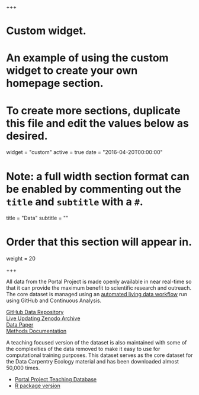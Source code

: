 +++
# Custom widget.
# An example of using the custom widget to create your own homepage section.
# To create more sections, duplicate this file and edit the values below as desired.
widget = "custom"
active = true
date = "2016-04-20T00:00:00"

# Note: a full width section format can be enabled by commenting out the `title` and `subtitle` with a `#`.
title = "Data"
subtitle = ""

# Order that this section will appear in.
weight = 20

+++

All data from the Portal Project is made openly available in near real-time so that it can provide the maximum benefit to scientific research and outreach. The core dataset is managed using an [automated living data workflow]() run using GitHub and Continuous Analysis.

[<i class="fa fa-download"></i> GitHub Data Repository](https://github.com/weecology/PortalData)  
[<i class="fa fa-download"></i> Live Updating Zenodo Archive](https://doi.org/10.5281/zenodo.1215988)  
[<i class="fa fa-file"></i> Data Paper](http://example.com)  
[<i class="fa fa-book"></i> Methods Documentation](https://github.com/weecology/PortalData/blob/master/SiteandMethods/Methods.md)

A teaching focused version of the dataset is also maintained with some of the complexities of the data removed to make it easy to use for computational training purposes. This dataset serves as the core dataset for the Data Carpentry Ecology material and has been downloaded almost 50,000 times.

* [Portal Project Teaching Database](https://doi.org/10.6084/m9.figshare.1314459)
* [R package version](https://github.com/weecology/ratdat)